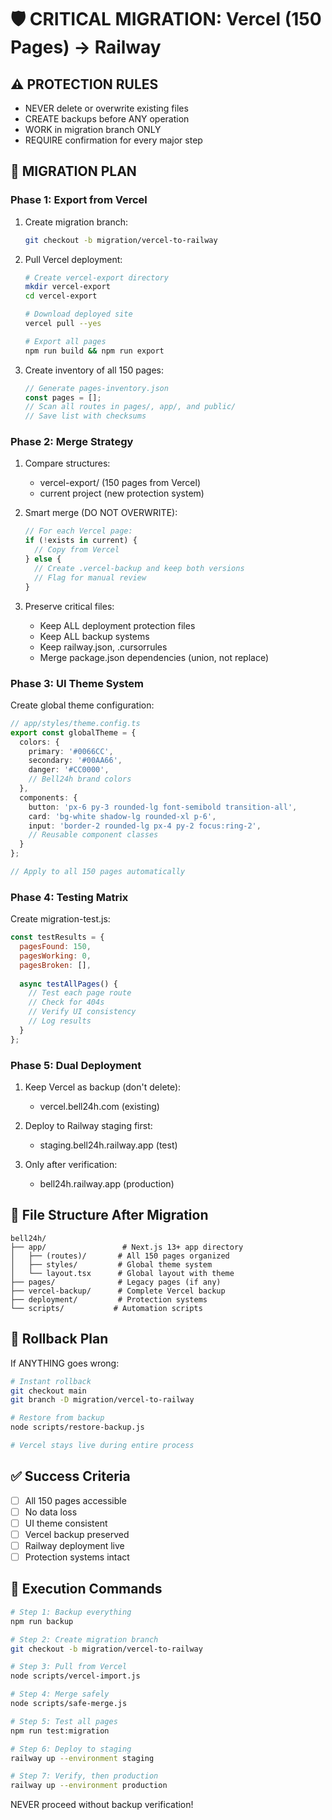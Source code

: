 # 🛡️ CRITICAL MIGRATION: Vercel (150 Pages) → Railway

## ⚠️ PROTECTION RULES
- NEVER delete or overwrite existing files
- CREATE backups before ANY operation
- WORK in migration branch ONLY
- REQUIRE confirmation for every major step

## 🎯 MIGRATION PLAN

### Phase 1: Export from Vercel
1. Create migration branch:
   ```bash
   git checkout -b migration/vercel-to-railway
   ```

2. Pull Vercel deployment:
   ```bash
   # Create vercel-export directory
   mkdir vercel-export
   cd vercel-export
   
   # Download deployed site
   vercel pull --yes
   
   # Export all pages
   npm run build && npm run export
   ```

3. Create inventory of all 150 pages:
   ```javascript
   // Generate pages-inventory.json
   const pages = [];
   // Scan all routes in pages/, app/, and public/
   // Save list with checksums
   ```

### Phase 2: Merge Strategy
1. Compare structures:
   - vercel-export/ (150 pages from Vercel)
   - current project (new protection system)

2. Smart merge (DO NOT OVERWRITE):
   ```javascript
   // For each Vercel page:
   if (!exists in current) {
     // Copy from Vercel
   } else {
     // Create .vercel-backup and keep both versions
     // Flag for manual review
   }
   ```

3. Preserve critical files:
   - Keep ALL deployment protection files
   - Keep ALL backup systems
   - Keep railway.json, .cursorrules
   - Merge package.json dependencies (union, not replace)

### Phase 3: UI Theme System
Create global theme configuration:

```typescript
// app/styles/theme.config.ts
export const globalTheme = {
  colors: {
    primary: '#0066CC',
    secondary: '#00AA66',
    danger: '#CC0000',
    // Bell24h brand colors
  },
  components: {
    button: 'px-6 py-3 rounded-lg font-semibold transition-all',
    card: 'bg-white shadow-lg rounded-xl p-6',
    input: 'border-2 rounded-lg px-4 py-2 focus:ring-2',
    // Reusable component classes
  }
};

// Apply to all 150 pages automatically
```

### Phase 4: Testing Matrix
Create migration-test.js:
```javascript
const testResults = {
  pagesFound: 150,
  pagesWorking: 0,
  pagesBroken: [],
  
  async testAllPages() {
    // Test each page route
    // Check for 404s
    // Verify UI consistency
    // Log results
  }
};
```

### Phase 5: Dual Deployment
1. Keep Vercel as backup (don't delete):
   - vercel.bell24h.com (existing)
   
2. Deploy to Railway staging first:
   - staging.bell24h.railway.app (test)
   
3. Only after verification:
   - bell24h.railway.app (production)

## 📁 File Structure After Migration
```
bell24h/
├── app/                 # Next.js 13+ app directory
│   ├── (routes)/       # All 150 pages organized
│   ├── styles/         # Global theme system
│   └── layout.tsx      # Global layout with theme
├── pages/              # Legacy pages (if any)
├── vercel-backup/      # Complete Vercel backup
├── deployment/         # Protection systems
└── scripts/           # Automation scripts
```

## 🔄 Rollback Plan
If ANYTHING goes wrong:
```bash
# Instant rollback
git checkout main
git branch -D migration/vercel-to-railway

# Restore from backup
node scripts/restore-backup.js

# Vercel stays live during entire process
```

## ✅ Success Criteria
- [ ] All 150 pages accessible
- [ ] No data loss
- [ ] UI theme consistent
- [ ] Vercel backup preserved
- [ ] Railway deployment live
- [ ] Protection systems intact

## 🚀 Execution Commands
```bash
# Step 1: Backup everything
npm run backup

# Step 2: Create migration branch  
git checkout -b migration/vercel-to-railway

# Step 3: Pull from Vercel
node scripts/vercel-import.js

# Step 4: Merge safely
node scripts/safe-merge.js

# Step 5: Test all pages
npm run test:migration

# Step 6: Deploy to staging
railway up --environment staging

# Step 7: Verify, then production
railway up --environment production
```

NEVER proceed without backup verification!
